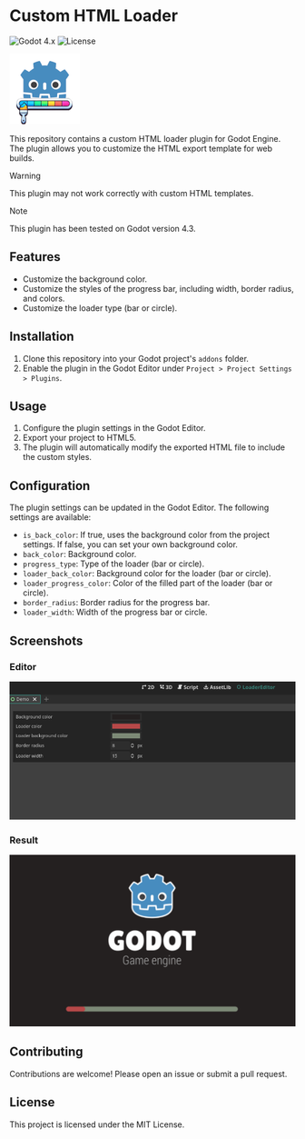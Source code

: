# Custom HTML Loader
![Godot 4.x](https://img.shields.io/badge/Godot-4.x-blue)
![License](https://img.shields.io/badge/license-MIT-green)

![alt text](icon124.png)

This repository contains a custom HTML loader plugin for Godot Engine. The plugin allows you to customize the HTML export template for web builds.

>[!WARNING]  
>This plugin may not work correctly with custom HTML templates.

>[!NOTE]  
>This plugin has been tested on Godot version 4.3.

## Features

- Customize the background color.
- Customize the styles of the progress bar, including width, border radius, and colors.
- Customize the loader type (bar or circle).

## Installation

1. Clone this repository into your Godot project's `addons` folder.
2. Enable the plugin in the Godot Editor under `Project > Project Settings > Plugins`.

## Usage

1. Configure the plugin settings in the Godot Editor.
2. Export your project to HTML5.
3. The plugin will automatically modify the exported HTML file to include the custom styles.

## Configuration

The plugin settings can be updated in the Godot Editor. The following settings are available:

- `is_back_color`: If true, uses the background color from the project settings. If false, you can set your own background color.
- `back_color`: Background color.
- `progress_type`: Type of the loader (bar or circle).
- `loader_back_color`: Background color for the loader (bar or circle).
- `loader_progress_color`: Color of the filled part of the loader (bar or circle).
- `border_radius`: Border radius for the progress bar.
- `loader_width`: Width of the progress bar or circle.


## Screenshots
### Editor
![Editor](editor.png)
### Result
![Result](result.png)

## Contributing

Contributions are welcome! Please open an issue or submit a pull request.

## License

This project is licensed under the MIT License.
